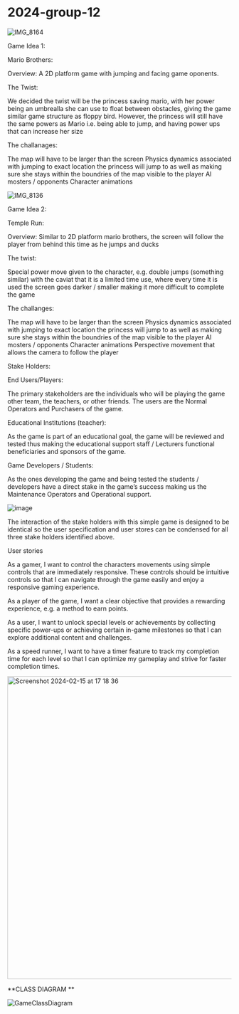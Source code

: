 # 2024-group-12


![IMG_8164](https://github.com/UoB-COMSM0110/2024-group-12/assets/153836423/9738be08-5bbc-4ed8-9dd3-4c4d29ff4089)

Game Idea 1: 

Mario Brothers: 

Overview:
A 2D platform game with jumping and facing game oponents. 

The Twist: 

We decided the twist will be the princess saving mario, with her power being an umbrealla she can use to float between obstacles, giving the game similar game structure as floppy bird. However, the princess will still have the same powers as Mario i.e. 
being able to jump, and having power ups that can increase her size 

The challanages: 

The map will have to be larger than the screen
Physics dynamics associated with jumping to exact location the princess will jump to as well as making sure she stays within the boundries of the map visible to the player
AI mosters / opponents 
Character animations




![IMG_8136](https://github.com/UoB-COMSM0110/2024-group-12/assets/153836423/5e728a3a-4046-4157-afb2-9b57238f4895)







Game Idea 2: 

Temple Run: 

Overview: 
Similar to 2D platform mario brothers, the screen will follow the player from behind this time as he jumps and ducks

The twist: 

Special power move given to the character, e.g. double jumps (something similar) with the caviat that it is a limited time use, where every time it is used the screen goes darker / smaller making it more difficult to complete the game 


The challanges:

The map will have to be larger than the screen
Physics dynamics associated with jumping to exact location the princess will jump to as well as making sure she stays within the boundries of the map visible to the player
AI mosters / opponents 
Character animations
Perspective movement that allows the camera to follow the player 


Stake Holders:

End Users/Players: 

The primary stakeholders are the individuals who will be playing the game other team, the teachers, or other friends. The users are the Normal Operators and Purchasers of the game.  

Educational Institutions (teacher): 

As the game is part of an educational goal, the game will be reviewed and tested thus making the educational support staff / Lecturers functional beneficiaries and sponsors of the game. 

Game Developers / Students: 

As the ones developing the game and being tested the students / developers have a direct stake in the game’s success making us the Maintenance Operators and Operational support. 

 ![image](https://github.com/UoB-COMSM0110/2024-group-12/assets/153836423/c9d2c6e1-9805-42d4-b642-737598cf019c)


The interaction of the stake holders with this simple game is designed to be identical so the user specification and user stores can be condensed for all three stake holders identified above. 

User stories

As a gamer, I want to control the characters movements using simple controls that are immediately responsive. These controls should be intuitive controls so that I can navigate through the game easily and enjoy a responsive gaming experience.

As a player of the game, I want a clear objective that provides a rewarding experience, e.g. a method to earn points. 

As a user, I want to unlock special levels or achievements by collecting specific power-ups or achieving certain in-game milestones so that I can explore additional content and challenges.

As a speed runner, I want to have a timer feature to track my completion time for each level so that I can optimize my gameplay and strive for faster completion times.



<img width="681" alt="Screenshot 2024-02-15 at 17 18 36" src="https://github.com/UoB-COMSM0110/2024-group-12/assets/153836423/49c25ec7-aef1-4667-885b-b99bf3b7bb87">



**CLASS DIAGRAM **

![GameClassDiagram](https://github.com/UoB-COMSM0110/2024-group-12/assets/153836423/e696076e-daf6-4bad-82e8-7364a02f8592)


